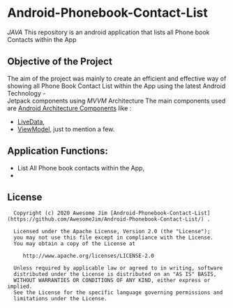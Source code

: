 # Android-Phonebook-Contact-List 
*JAVA*
This repository is an android application that lists all Phone book Contacts within the App 

Objective of the Project 
---------------
The aim of the project was mainly to create an efficient and effective way of showing all Phone Book Contact List within the App using the latest Android Technology -  
Jetpack components using *MVVM*  Architecture 
The main components used are  [Android Architecture Components](https://developer.android.com/topic/libraries/architecture/) like :
- [LiveData](https://developer.android.com/topic/libraries/architecture/livedata), 
- [ViewModel](https://developer.android.com/topic/libraries/architecture/viewmodel), just to mention a few. 

Application Functions:
--------------
-  List All Phone book contacts within the App,   
- 

License
--------
      Copyright (c) 2020 Awesome Jim [Android-Phonebook-Contact-List](https://github.com/AwesomeJim/Android-Phonebook-Contact-List/) .

      Licensed under the Apache License, Version 2.0 (the "License");
      you may not use this file except in compliance with the License.
      You may obtain a copy of the License at

         http://www.apache.org/licenses/LICENSE-2.0

      Unless required by applicable law or agreed to in writing, software
      distributed under the License is distributed on an "AS IS" BASIS,
      WITHOUT WARRANTIES OR CONDITIONS OF ANY KIND, either express or implied.
      See the License for the specific language governing permissions and
      limitations under the License.
